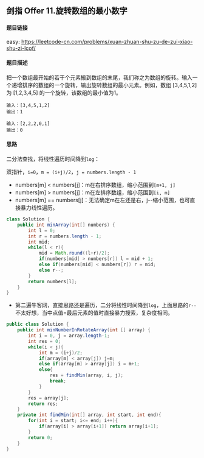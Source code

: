 ## 剑指 Offer 11.旋转数组的最小数字

#### 题目链接

easy: https://leetcode-cn.com/problems/xuan-zhuan-shu-zu-de-zui-xiao-shu-zi-lcof/

#### 题目描述

把一个数组最开始的若干个元素搬到数组的末尾，我们称之为数组的旋转。输入一个递增排序的数组的一个旋转，输出旋转数组的最小元素。例如，数组 [3,4,5,1,2] 为 [1,2,3,4,5] 的一个旋转，该数组的最小值为1。  

```
输入：[3,4,5,1,2]
输出：1

输入：[2,2,2,0,1]
输出：0
```

#### 思路

二分法查找，将线性遍历时间降到`log`：

双指针，`i=0`，`m = (i+j)/2`，`j = numbers.length - 1`

- numbers[m] < numbers[j]：m在右排序数组，缩小范围到`[m+1, j]`
- numbers[m] > numbers[j]：m在左排序数组，缩小范围到`[i, m]`
- numbers[m] == numbers[j]：无法确定m在左还是右，j--缩小范围，也可直接暴力线性遍历。

```java
class Solution {
    public int minArray(int[] numbers) {
        int l = 0;
        int r = numbers.length - 1;
        int mid;
        while(l < r){
            mid = Math.round((l+r)/2);
            if(numbers[mid] > numbers[r]) l = mid + 1;
            else if(numbers[mid] < numbers[r]) r = mid;
            else r--;
        }
        return numbers[l];
    }
}
```

- 第二遍牛客网，直接思路还是遍历，二分将线性时间降到`log`，上面思路的`r--`不太好想，当中点值=最后元素的值时直接暴力搜索，复杂度相同。

```java
public class Solution {
    public int minNumberInRotateArray(int [] array) {
        int i = 0, j = array.length-1;
        int res = 0;
        while(i < j){
            int m = (i+j)/2;
            if(array[m] < array[j]) j=m;
            else if(array[m] > array[j]) i = m+1;
            else{
                res = findMin(array, i, j);
                break;
            }
        }
        res = array[j];
        return res;
    }
    private int findMin(int[] array, int start, int end){
        for(int i = start; i<= end; i++){
            if(array[i] > array[i+1]) return array[i+1];
        }
        return 0;
    }
}
```

